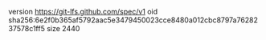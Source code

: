 version https://git-lfs.github.com/spec/v1
oid sha256:6e2f0b365af5792aac5e3479450023cce8480a012cbc8797a7628237578c1ff5
size 2440
